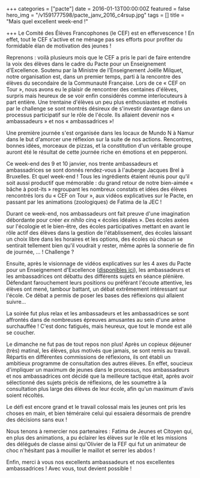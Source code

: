 +++
categories = ["pacte"]
date = 2016-01-13T00:00:00Z
featured = false
hero_img = "/v1591777598/pacte_janv_2016_c4rsup.jpg"
tags = []
title = "Mais quel excellent week-end !"

+++
Le Comité des Élèves Francophones (le CEF) est en effervescence ! En effet, tout le CEF s'active et ne ménage pas ses efforts pour profiter du formidable élan de motivation des jeunes !

Reprenons : voilà plusieurs mois que le CEF a pris le pari de faire entendre la voix des élèves dans le cadre du Pacte pour un Enseignement d'Excellence. Soutenu par la Ministre de l'Enseignement Joëlle Milquet, notre organisation est, dans un premier temps, parti à la rencontre des élèves du secondaire de la Communauté Française. Lors de ce « CEF on Tour », nous avons eu le plaisir de rencontrer des centaines d'élèves, surpris mais heureux de se voir enfin considérés comme interlocuteurs à part entière. Une trentaine d'élèves un peu plus enthousiastes et motivés par le challenge se sont montrés désireux de s'investir davantage dans un processus participatif sur le rôle de l'école. Ils allaient devenir nos « ambassadeurs » et nos « ambassadrices »!

Une première journée s'est organisée dans les locaux de Mundo N à Namur dans le but d'amorcer une réflexion sur la suite de nos actions. Rencontres, bonnes idées, morceaux de pizzas, et la constitution d'un véritable groupe auront été le résultat de cette journée riche en émotions et en pepperoni.

Ce week-end des 9 et 10 janvier, nos trente ambassadeurs et ambassadrices se sont donnés rendez-vous à l'auberge Jacques Brel à Bruxelles. Et quel week-end ! Tous les ingrédients étaient réunis pour qu'il soit aussi productif que mémorable : du grand retour de notre bien-aimée « bâche à post-its » regroupant les nombreux constats et idées des élèves rencontrés lors du « CEF on Tour », aux vidéos explicatives sur le Pacte, en passant par les animations (zoologiques) de Fatima de la JEC !

Durant ce week-end, nos ambassadeurs ont fait preuve d'une imagination débordante pour créer _ex nihilo_ cinq « écoles idéales ». Des écoles axées sur l'écologie et le bien-être, des écoles participatives mettant en avant le rôle actif des élèves dans la gestion de l'établissement, des écoles laissant un choix libre dans les horaires et les options, des écoles où chacun se sentirait tellement bien qu'il voudrait y rester, même après la sonnerie de fin de journée, ... ! Challenge ?

Ensuite, après le visionnage de vidéos explicatives sur les 4 axes du Pacte pour un Enseignement d'Excellence ([disponibles ici](https://www.lecef.org/projets/pacte/ "Pacte pour un Enseignement d'Excellence")), les ambassadeurs et les ambassadrices ont débattu des différents sujets en séance plénière. Défendant farouchement leurs positions ou préférant l'écoute attentive, les élèves ont mené, tambour battant, un débat extrêmement intéressant sur l'école. Ce débat a permis de poser les bases des réflexions qui allaient suivre...

La soirée fut plus relax et les ambassadeurs et les ambassadrices se sont affrontés dans de nombreuses épreuves amusantes au sein d'une arène surchauffée ! C'est donc fatigués, mais heureux, que tout le monde est allé se coucher.

Le dimanche ne fut pas de tout repos non plus! Après un copieux déjeuner (très) matinal, les élèves, plus motivés que jamais, se sont remis au travail. Répartis en différentes commissions de réflexions, ils ont établi un ambitieux programme de consultation des autres élèves. En effet, soucieux d'impliquer un maximum de jeunes dans le processus, nos ambassadeurs et nos ambassadrices ont décidé que la meilleure tactique était, après avoir sélectionné des sujets précis de réflexions, de les soumettre à la consultation plus large des élèves de leur école, afin qu'un maximum d'avis soient récoltés.

Le défi est encore grand et le travail colossal mais les jeunes ont pris les choses en main, et bien téméraire celui qui essaiera désormais de prendre des décisions sans eux !

Nous tenons à remercier nos partenaires : Fatima de Jeunes et Citoyen qui, en plus des animations, a pu éclairer les élèves sur le rôle et les missions des délégués de classe ainsi qu'Olivier de la FEF qui fut un animateur de choc n'hésitant pas à mouiller le maillot et serrer les abdos !

Enfin, merci à vous nos excellents ambassadeurs et nos excellentes ambassadrices ! Avec vous, tout devient possible !